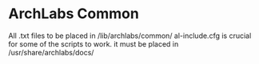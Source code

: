 # ArchLabs Common
  All .txt files to be placed in /lib/archlabs/common/
  al-include.cfg is crucial for some of the scripts to work.
  it must be placed in /usr/share/archlabs/docs/
